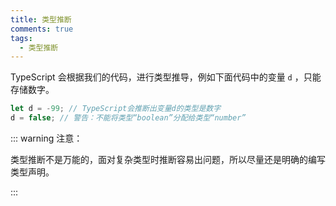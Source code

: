 ```yaml
---
title: 类型推断
comments: true
tags:
  - 类型推断
---
```


TypeScript 会根据我们的代码，进行类型推导，例如下面代码中的变量 `d` ，只能存储数字。

```ts
let d = -99; // TypeScript会推断出变量d的类型是数字
d = false; // 警告：不能将类型“boolean”分配给类型“number”
```

::: warning 注意：

类型推断不是万能的，面对复杂类型时推断容易出问题，所以尽量还是明确的编写类型声明。

:::
